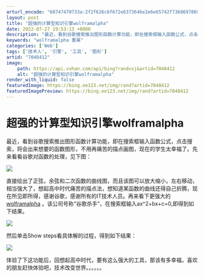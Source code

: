 ```yaml
---
arturl_encode: "68747470733a:2f2f626c6f672e6373646e2e6e65742f73686978696e675f31:312f61727469636c652f64657461696c732f37303438343132"
layout: post
title: "超强的计算型知识引擎wolframalpha"
date: 2022-07-27 19:53:13 +0800
description: "最近，看到谷歌搜索推出图形函数计算功能，即在搜索框输入函数公式，点击搜索，将会出来想要的函数图形，不"
keywords: "wolframalpha 重幂"
categories: ['Web']
tags: ['技术人', '引擎', '工具', '图形']
artid: "7048412"
image:
    path: https://api.vvhan.com/api/bing?rand=sj&artid=7048412
    alt: "超强的计算型知识引擎wolframalpha"
render_with_liquid: false
featuredImage: https://bing.ee123.net/img/rand?artid=7048412
featuredImagePreview: https://bing.ee123.net/img/rand?artid=7048412
---
```


# 超强的计算型知识引擎wolframalpha

最近，看到谷歌搜索推出图形函数计算功能，即在搜索框输入函数公式，点击搜索，将会出来想要的函数图形，不用再痛苦的描点画图，现在的学生太幸福了。先来看看谷歌对函数的处理，见下图：

![](http://hi.csdn.net/attachment/201112/7/0_1323220555Y2T2.gif)

直接绘出了正弦，余弦和二次函数的曲线图，而且该图可以放大缩小，左右移动，相当强大了，想起高中时代痛苦的描点法，想知道某函数的曲线还得自己折腾，现在所见即所得，感谢谷歌，感谢所有的IT技术人员。再来看下更强大的
[wolframalpha](http://www.wolframalpha.com)
。该公司号称“谷歌杀手”，在搜索框输入ax^2+bx+c=0,即得到如下结果。

![](http://hi.csdn.net/attachment/201112/7/0_13232209980LOn.gif)

然后单击Show steps看具体解的过程，得到如下结果：

![](http://hi.csdn.net/attachment/201112/7/0_132322107112HE.gif)

体验了下这功能后，回想起高中时代，要有这么强大的工具，那该有多幸福，喜欢的朋友赶快体验吧，技术改变世界。。。。。。